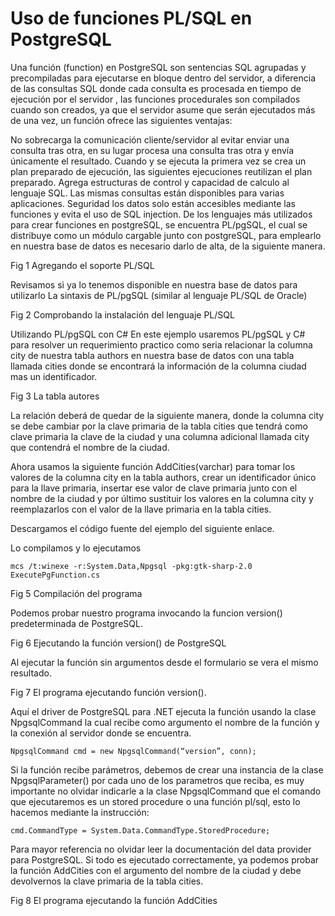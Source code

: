 # Uso de funciones PL/SQL en PostgreSQL

Una función (function) en PostgreSQL son sentencias SQL agrupadas y precompiladas para ejecutarse en bloque dentro del servidor, a diferencia de las consultas SQL donde cada consulta es procesada en tiempo de ejecución por el servidor , las funciones procedurales son compilados cuando son creados, ya que el servidor asume que serán ejecutados más de una vez, un función ofrece las siguientes ventajas:

No sobrecarga la comunicación cliente/servidor al evitar enviar una consulta tras otra, en su lugar procesa una consulta tras otra y envía únicamente el resultado.
Cuando y se ejecuta la primera vez se crea un plan preparado de ejecución, las siguientes ejecuciones reutilizan el plan preparado.
Agrega estructuras de control y capacidad de calculo al lenguaje SQL.
Las mismas consultas están disponibles para varias aplicaciones.
Seguridad los datos solo están accesibles mediante las funciones y evita el uso de SQL injection.
De los lenguajes más utilizados para crear funciones en postgreSQL, se encuentra PL/pgSQL, el cual se distribuye como un módulo cargable junto con postgreSQL, para emplearlo en nuestra base de datos es necesario darlo de alta, de la siguiente manera.

Fig 1 Agregando el soporte PL/SQL

Revisamos si ya lo tenemos disponible en nuestra base de datos para utilizarlo La sintaxis de PL/pgSQL (similar al lenguaje PL/SQL de Oracle)

Fig 2 Comprobando la instalación del lenguaje PL/SQL

Utilizando PL/pgSQL con C#
En este ejemplo usaremos PL/pgSQL y C# para resolver un requerimiento practico como seria relacionar la columna city de nuestra tabla authors en nuestra base de datos con una tabla llamada cities donde se encontrará la información de la columna ciudad mas un identificador.

Fig 3 La tabla autores

La relación deberá de quedar de la siguiente manera, donde la columna city se debe cambiar por la clave primaria de la tabla cities que tendrá como clave primaria la clave de la ciudad y una columna adicional llamada city que contendrá el nombre de la ciudad.

Ahora usamos la siguiente función AddCities(varchar) para tomar los valores de la columna city en la tabla authors, crear un identificador único para la llave primaria, insertar ese valor de clave primaria junto con el nombre de la ciudad y por último sustituir los valores en la columna city y reemplazarlos con el valor de la llave primaria en la tabla cities.

Descargamos el código fuente del ejemplo del siguiente enlace.

Lo compilamos y lo ejecutamos

    mcs /t:winexe -r:System.Data,Npgsql -pkg:gtk-sharp-2.0 ExecutePgFunction.cs
Fig 5 Compilación del programa

Podemos probar nuestro programa invocando la funcion version() predeterminada de PostgreSQL.

Fig 6 Ejecutando la función version() de PostgreSQL

Al ejecutar la función sin argumentos desde el formulario se vera el mismo resultado.

Fig 7 El programa ejecutando función version().

Aquí el driver de PostgreSQL para .NET ejecuta la función usando la clase NpgsqlCommand la cual recibe como argumento el nombre de la función y la conexión al servidor donde se encuentra.

    NpgsqlCommand cmd = new NpgsqlCommand(“version”, conn);
Si la función recibe parámetros, debemos de crear una instancia de la clase NpgsqlParameter() por cada uno de los parametros que reciba, es muy importante no olvidar indicarle a la clase NpgsqlCommand que el comando que ejecutaremos es un stored procedure o una función pl/sql, esto lo hacemos mediante la instrucción:

    cmd.CommandType = System.Data.CommandType.StoredProcedure;
Para mayor referencia no olvidar leer la documentación del data provider para PostgreSQL. Si todo es ejecutado correctamente, ya podemos probar la función AddCities con el argumento del nombre de la ciudad y debe devolvernos la clave primaria de la tabla cities.

Fig 8 El programa ejecutando la función AddCities
